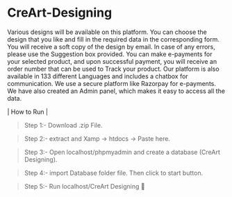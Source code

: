 # CreArt-Designing 

Various designs will be available on this platform. You can choose the design that you like and fill in the required data in the corresponding form. You will receive a soft copy of the design by email. In case of any errors, please use the Suggestion box provided. You can make e-payments for your selected product, and upon 
successful payment, you will receive an order number that can be used to Track your product. Our platform is also available in 133 different Languages and includes a chatbox for communication. We use a secure platform like Razorpay for e-payments. We have also created an Admin panel, which makes it easy to access all the data.

| How to Run | 

>Step 1:- Download .zip File. 

>Step 2:- extract and Xamp -> htdocs -> Paste here.

>Step 3:- Open localhost/phpmyadmin and create a database (CreArt Designing). 

>Step 4:- import Database folder file. Then click to start button. 

>Step 5:- Run localhost/CreArt Designing 🚩 
